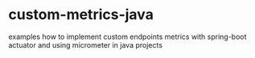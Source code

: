 # custom-metrics-java
examples how to implement custom endpoints metrics with spring-boot actuator and using micrometer in java projects
